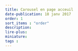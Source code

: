 ```yaml
---
title: Carousel en page acceuil
date-publication: 18 janv 2017
order: 1
sort_items : "order"
description: 
lire-plus:
miniature: 
tags : 
---
```


